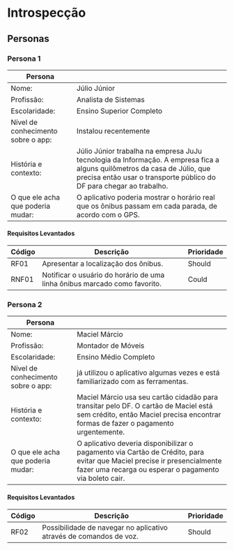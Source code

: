 # Introspecção

## Personas

### Persona 1
| Persona |  |
| --- | --- |
| Nome: | Júlio Júnior |
| Profissão: | Analista de Sistemas |
| Escolaridade: | Ensino Superior Completo |
| Nível de conhecimento sobre o app: | Instalou recentemente |
| História e contexto: | Júlio Júnior trabalha na empresa JuJu tecnologia da Informação. A empresa fica a alguns quilômetros da casa de Júlio, que precisa então usar o transporte público do DF para chegar ao trabalho. |
| O que ele acha que poderia mudar: | O aplicativo poderia mostrar o horário real que os ônibus passam em cada parada, de acordo com o GPS. |

#### Requisitos Levantados
| Código | Descrição | Prioridade |
| --- | --- | --- |
| RF01 | Apresentar a localização dos ônibus. | Should |
| RNF01 | Notificar o usuário do horário de uma linha ônibus marcado como favorito. | Could |

### Persona 2
| Persona |  |
| --- | --- |
| Nome: | Maciel Márcio |
| Profissão: | Montador de Móveis |
| Escolaridade: | Ensino Médio Completo |
| Nível de conhecimento sobre o app: | já utilizou o aplicativo algumas vezes e está familiarizado com as ferramentas. |
| História e contexto: | Maciel Márcio usa seu cartão cidadão para transitar pelo DF. O cartão de Maciel está sem crédito, então Maciel precisa encontrar formas de fazer o pagamento urgentemente. |
| O que ele acha que poderia mudar: | O aplicativo deveria disponibilizar o pagamento via Cartão de Crédito, para evitar que Maciel precise ir presencialmente fazer uma recarga ou esperar o pagamento via boleto cair. |

#### Requisitos Levantados
| Código | Descrição | Prioridade |
| --- | --- | --- |
| RF02 | Possibilidade de navegar no aplicativo através de comandos de voz. | Should |